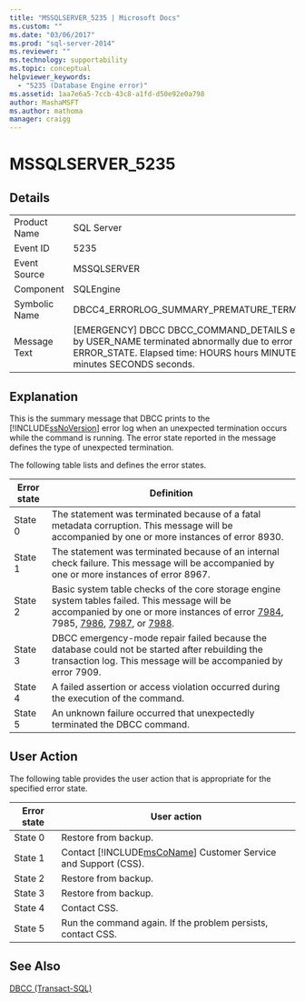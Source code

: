 ```yaml
---
title: "MSSQLSERVER_5235 | Microsoft Docs"
ms.custom: ""
ms.date: "03/06/2017"
ms.prod: "sql-server-2014"
ms.reviewer: ""
ms.technology: supportability
ms.topic: conceptual
helpviewer_keywords: 
  - "5235 (Database Engine error)"
ms.assetid: 1aa7e6a5-7ccb-43c8-a1fd-d50e92e0a798
author: MashaMSFT
ms.author: mathoma
manager: craigg
---
```

# MSSQLSERVER_5235
    
## Details  
  
|||  
|-|-|  
|Product Name|SQL Server|  
|Event ID|5235|  
|Event Source|MSSQLSERVER|  
|Component|SQLEngine|  
|Symbolic Name|DBCC4_ERRORLOG_SUMMARY_PREMATURE_TERMINATION|  
|Message Text|[EMERGENCY] DBCC DBCC_COMMAND_DETAILS executed by USER_NAME terminated abnormally due to error state ERROR_STATE. Elapsed time: HOURS hours MINUTES minutes SECONDS seconds.|  
  
## Explanation  
 This is the summary message that DBCC prints to the [!INCLUDE[ssNoVersion](../../includes/ssnoversion-md.md)] error log when an unexpected termination occurs while the command is running. The error state reported in the message defines the type of unexpected termination.  
  
 The following table lists and defines the error states.  
  
|Error state|Definition|  
|-----------------|----------------|  
|State 0|The statement was terminated because of a fatal metadata corruption. This message will be accompanied by one or more instances of error 8930.|  
|State 1|The statement was terminated because of an internal check failure. This message will be accompanied by one or more instances of error 8967.|  
|State 2|Basic system table checks of the core storage engine system tables failed. This message will be accompanied by one or more instances of error [7984](mssqlserver-7984-database-engine-error.md), 7985, [7986](mssqlserver-7986-database-engine-error.md), [7987](mssqlserver-7987-database-engine-error.md), or [7988](mssqlserver-7988-database-engine-error.md).|  
|State 3|DBCC emergency-mode repair failed because the database could not be started after rebuilding the transaction log. This message will be accompanied by error 7909.|  
|State 4|A failed assertion or access violation occurred during the execution of the command.|  
|State 5|An unknown failure occurred that unexpectedly terminated the DBCC command.|  
  
## User Action  
 The following table provides the user action that is appropriate for the specified error state.  
  
|Error state|User action|  
|-----------------|-----------------|  
|State 0|Restore from backup.|  
|State 1|Contact [!INCLUDE[msCoName](../../includes/msconame-md.md)] Customer Service and Support (CSS).|  
|State 2|Restore from backup.|  
|State 3|Restore from backup.|  
|State 4|Contact CSS.|  
|State 5|Run the command again. If the problem persists, contact CSS.|  
  
## See Also  
 [DBCC &#40;Transact-SQL&#41;](/sql/t-sql/database-console-commands/dbcc-transact-sql)  
  
  
